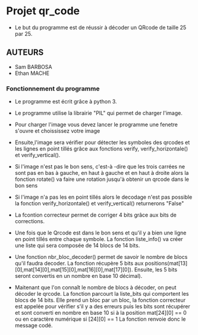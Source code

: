 # Projet qr_code

- Le but du programme est de réussir à décoder un QRcode de taille 25 par 25.

## AUTEURS
- Sam BARBOSA
- Ethan MACHE

### Fonctionnement du programme

- Le programme est écrit grâce à python 3.

- Le programme utilise la librairie "PIL"  qui permet de charger l'image.

- Pour charger l'image vous devez lancer le programme une fenetre s'ouvre et choississez votre image

- Ensuite,l'image sera vérifier pour détecter les symboles des qrcodes et les lignes en point tillés grâce aux fonctions verify, verify_horizontale() et verify_vertical().

- Si l'image n'est pas le bon sens, c'est-à -dire que les trois carrées ne sont pas en bas à gauche, en haut à gauche et en haut à droite alors la fonction rotate() va faire une rotation jusqu'à obtenir un qrcode dans le bon sens

- Si l'image n'a pas les en point tillés alors le decodage n'est pas possible la fonction verify_horizontale() et verify_vertical()
returnerons "False"

- La fcontion correcteur permet de corriger 4 bits grâce aux bits de corrections.

- Une fois que le Qrcode est dans le bon sens et qu'il y a bien une ligne en point tillés entre chaque symbole. La fonction liste_info() va créer une liste qui sera composée de 14 blocs de 14 bits.


- Une fonction nbr_bloc_decoder()  permet de savoir le nombre de blocs qu'il faudra decoder. La fonction récupère 5 bits aux positions(mat[13][0],mat[14][0],mat[15][0],mat[16][0],mat[17][0]). Ensuite, les 5 bits seront convertis en un nombre en base 10 décimal).


- Maitenant que l'on connaît le nombre de blocs à décoder, on peut décoder le qrcode. La fonction parcourt la liste_bits qui comportent les blocs de 14 bits. Elle prend un bloc par un bloc, la fonction correcteur est appelée pour vérifier s'il y a des erreurs puis les bits sont récupérer et sont converti en nombre en base 10 si à la position mat[24][0] == 0 ou en caractère numérique si [24][0] == 1
La fonction renvoie donc le message codé.













